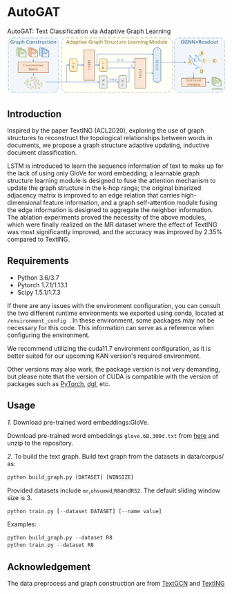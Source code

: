 # AutoGAT
AutoGAT: Text Classification via Adaptive Graph Learning
<img src="AutoGAT.png" alt="model" style="zoom: 50%;" />
## Introduction

Inspired by the paper TextING (ACL2020), exploring the use of graph structures to reconstruct the topological relationships between words in documents, we propose a graph structure adaptive updating, inductive document classification.
  
LSTM is introduced to learn the sequence information of text to make up for the lack of using only GloVe for word embedding; a learnable graph structure learning module is designed to fuse the attention mechanism to update the graph structure in the k-hop range; the original binarized adjacency matrix is improved to an edge relation that carries high-dimensional feature information, and a graph self-attention module fusing the edge information is designed to aggregate the neighbor information. The ablation experiments proved the necessity of the above modules, which were finally realized on the MR dataset where the effect of TextING was most significantly improved, and the accuracy was improved by 2.35% compared to TextING.

## Requirements
- Python 3.6/3.7
- Pytorch 1.7.1/1.13.1
- Scipy 1.5.1/1.7.3

If there are any issues with the environment configuration, you can consult the two different runtime environments we exported using conda, located at  `/environment_config `. In these environment, some packages may not be necessary for this code. This information can serve as a reference when configuring the environment.

We recommend utilizing the cuda11.7 environment configuration, as it is better suited for our upcoming KAN version's required environment.

Other versions may also work, the package version is not very demanding, but please note that the version of CUDA is compatible with the version of packages such as [PyTorch](https://pytorch.org), [dgl](https://www.dgl.ai/pages/start.html), etc.
## Usage
*1.* Download pre-trained word embeddings:GloVe.

Download pre-trained word embeddings `glove.6B.300d.txt` from [here](http://nlp.stanford.edu/data/glove.6B.zip) and unzip to the repository.

*2.* To build the text graph.
Build text graph from the datasets in data/corpus/ as:
```python
python build_graph.py [DATASET] [WINSIZE]
```
Provided datasets include `mr`,`ohsumed`,`R8`and`R52`. The default sliding window size is 3.
```python
python train.py [--dataset DATASET] [--name value]
```
Examples:
```python
python build_graph.py --dataset R8
python train.py --dataset R8
```

## Acknowledgement

The data preprocess and graph construction are from [TextGCN](https://github.com/yao8839836/text_gcn) and [TextING](https://github.com/CRIPAC-DIG/TextING)
